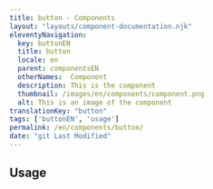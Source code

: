 ```yaml
---
title: button - Components
layout: "layouts/component-documentation.njk"
eleventyNavigation:
  key: buttonEN
  title: button
  locale: en
  parent: componentsEN
  otherNames:  Component
  description: This is the component
  thumbnail: /images/en/components/component.png
  alt: This is an image of the component
translationKey: "button"
tags: ['buttonEN', 'usage']
permalink: /en/components/button/
date: "git Last Modified"
---
```


## Usage
